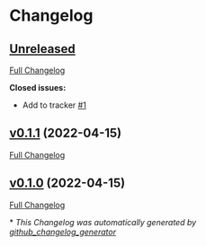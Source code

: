 # Changelog

## [Unreleased](https://github.com/buluma/ansible-role-metricbeat/tree/HEAD)

[Full Changelog](https://github.com/buluma/ansible-role-metricbeat/compare/v0.1.1...HEAD)

**Closed issues:**

- Add to tracker [\#1](https://github.com/buluma/ansible-role-metricbeat/issues/1)

## [v0.1.1](https://github.com/buluma/ansible-role-metricbeat/tree/v0.1.1) (2022-04-15)

[Full Changelog](https://github.com/buluma/ansible-role-metricbeat/compare/v0.1.0...v0.1.1)

## [v0.1.0](https://github.com/buluma/ansible-role-metricbeat/tree/v0.1.0) (2022-04-15)

[Full Changelog](https://github.com/buluma/ansible-role-metricbeat/compare/9099d39d957d133948f0e47a84119c290e52b45d...v0.1.0)



\* *This Changelog was automatically generated by [github_changelog_generator](https://github.com/github-changelog-generator/github-changelog-generator)*
